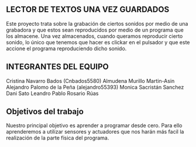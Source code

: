 ## LECTOR DE TEXTOS UNA VEZ GUARDADOS
Este proyecto trata sobre la grabación de ciertos sonidos por medio de una grabadora y que estos sean reproducidos por medio de un programa que los almacene. 
Una vez almacenados, cuando queramos reproducir cierto sonido, lo único que tenemos que hacer es clickar en el pulsador y que este accione el programa reproduciendo dicho sonido.

## INTEGRANTES DEL EQUIPO 

Cristina Navarro Bados (Cnbados5580)
Almudena Murillo Martin-Asin
Alejandro Palomo de la Peña (alejandro55393)
Monica Sacristán Sanchez
Dani Sato Leandro
Pablo Rosario Rúas

## Objetivos del trabajo

Nuestro principal objetivo es aprender a programar desde cero. 
Para ello aprenderemos a utilizar sensores y actuadores que nos harán más facil la realización de la parte física del programa.
